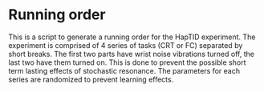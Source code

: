 # Running order

This is a script to generate a running order for the HapTID experiment.
The experiment is comprised of 4 series of tasks (CRT or FC) separated by short breaks.
The first two parts have wrist noise vibrations turned off, the last two have them turned on. This is done to prevent the possible short term lasting effects of stochastic resonance.
The parameters for each series are randomized to prevent learning effects.